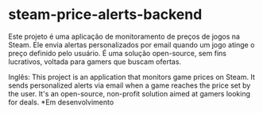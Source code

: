 # steam-price-alerts-backend
Este projeto é uma aplicação de monitoramento de preços de jogos na Steam. Ele envia alertas personalizados por email quando um jogo atinge o preço definido pelo usuário. É uma solução open-source, sem fins lucrativos, voltada para gamers que buscam ofertas.

Inglês:
This project is an application that monitors game prices on Steam. It sends personalized alerts via email when a game reaches the price set by the user. It's an open-source, non-profit solution aimed at gamers looking for deals.
*Em desenvolvimento